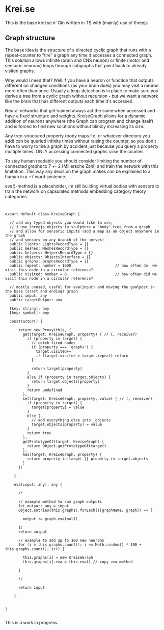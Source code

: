 # Krei.se

This is the base krei.se n' Gin written in TS with (mainly) use of threejs

## Graph structure

The base idea is the structure of a directed cyclic graph that runs with a repeat-counter to "tire" a graph any time it accesses a connected graph.
This solution allows infinite (brain and CNS neuron) or finite (motor and sensoric neurons) loops through subgraphs that point back to already visited graphs.

Why would i need that? Well if you have a neuron or function that outputs different on changed conditions (as your brain does) you may visit a neuron more often than once.
Usually a loop-detection is in place to make sure you derive a tree from a cyclic graph without recursion - but we want a network like the brain that has different outputs each time
it's accessed.

Neural networks that get trained always act the same when accessed and have a fixed structure and weights. KreiseGraph allows for a dynamic addition of neurons anywhere (the Graph can
program and change itself) and is forced to find new solutions without blindly increasing its size.

Any tree-structured property (body maps f.e. or whatever directory you add) can be queried infinite times without raising the counter, so you don't have to worry to tire a
graph by accident just because you query a property multiple times. ONLY accessing connected graphs raise the counter.

To stay human readable you should consider limiting the number of connected graphs to 7 +- 2 (Millersche Zahl) and train the network with this limitation. This way any decision the graph makes can be explained to a human in a ~7 word sentence.

eva()-method is a placeholder, im still building virtual bodies with sensors to train the network on capsulated methods embedding category theory categories.

```


export default class KreiseGraph {

  // add any typed objects you would like to use,
  // i use threejs objects to sculpture a "body"-tree from a graph
  // and allow for sensoric inputs (add a map as an object anywhere in the graph
  // and sensors on any branch of the nerves)
  public lights: LightsRecordType = {}
  public meshes: MeshesRecordType = {}
  public helpers: HelpersRecordType = {}
  public objects: ObjectsInterface = {}
  public graphs: GraphsRecordType = {}
  public repeat: number = 1000                    // how often do  we visit this node in a circular reference?
  public visited: number = 0                      // how often did we visit this node in a circular reference?

  // mostly unused, useful for eva(input) and moving the goalpost in the base (start and ending) graph
  public input: any
  public targetOutput: any

  [key: string]: any
  [key: symbol]: any
  
  constructor() {

      return new Proxy(this, {
        get(target: KreiseGraph, property) { // (, receiver)
          if (property in target) {
            // catch tired nodes
            if (property === 'graphs') {
              target.visited++
              if (target.visited > target.repeat) return
            }
            
            return target[property]
          }
          else if (property in target.objects) {
            return target.objects[property]
          }
          return undefined
        },
        set(target: KreiseGraph, property, value) { // (, receiver)
          if (property in target) {
            target[property] = value
          }
          else {
            // add everything else into _objects
            target.objects[property] = value
          }
          return true
        },
        getPrototypeOf(target: KreiseGraph) {
          return Object.getPrototypeOf(target)
        },
        has(target: KreiseGraph, property) {
          return property in target || property in target.objects
        }
      })

    }

    eva(input: any): any {

      /*

      // example method to sum graph outputs
      let output: any = input
      Object.entries(this.graphs).forEach(([graphName, graph]) => {
        
        output += graph.eva(null)

      })
      return output

      // example to add up to 100 new neurons
      for (i = this.graphs.count(); i <= Math.random() * 100 + this.graphs.count(); i++) {

        this.graphs[i] = new KreiseGraph
        this.graphs[i].eva = this.eva() // copy eva method

      }

      */

      return input

    }


}
    
```

This is a work in progress.